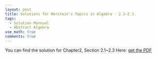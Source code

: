 ```yaml
---
layout: post
title: Solutions for Herstein's Topics in Algebra - 2.1~2.3.
tags:
  - Solution Mannual
  - Abstract Algebra
use_math: true
comments: true
---
```

You can find the solution for Chapter2, Section 2.1~2.3 Here:
[get the PDF](assets/Herstein_Topics_in_Algebra_solution-2.1-2.3.pdf)




